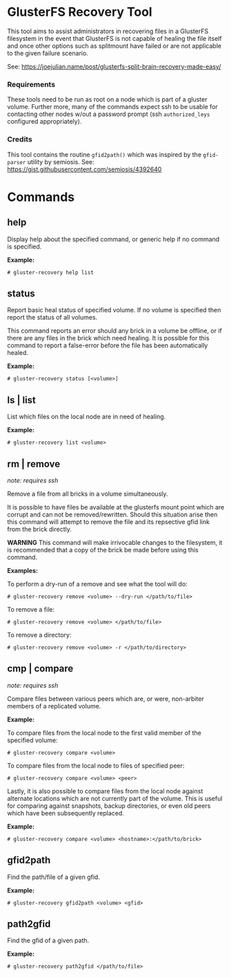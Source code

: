 # GlusterFS Recovery Tool

This tool aims to assist administrators in recovering files in a GlusterFS
filesystem in the event that GlusterFS is not capable of healing the file
itself and once other options such as splitmount have failed or are not
applicable to the given failure scenario.

See: https://joejulian.name/post/glusterfs-split-brain-recovery-made-easy/

### Requirements
These tools need to be run as root on a node which is part of a gluster volume.
Further more, many of the commands expect ssh to be usable for contacting other
nodes w/out a password prompt (ssh `authorized_leys` configured appropriately).

### Credits
This tool contains the routine `gfid2path()` which was inspired by the
`gfid-parser` utility by semiosis. See: https://gist.githubusercontent.com/semiosis/4392640

# Commands

## help
Display help about the specified command, or generic help if no command is specified.

**Example:**
```
# gluster-recovery help list
```

## status
Report basic heal status of specified volume.  If no volume is specified then
report the status of all volumes.

This command reports an error should any brick in a volume be offline, or if
there are any files in the brick which need healing.  It is possible for this
command to report a false-error before the file has been automatically healed.

**Example:**
```
# gluster-recovery status [<volume>]
```

## ls | list
List which files on the local node are in need of healing.

**Example:**
```
# gluster-recovery list <volume>
```

## rm | remove
*note: requires ssh*

Remove a file from all bricks in a volume simultaneously.

It is possible to have files be available at the glusterfs mount point which
are corrupt and can not be removed/rewritten.  Should this situation arise then
this command will attempt to remove the file and its repsective gfid link from
the brick directly.

**WARNING** This command will make irrivocable changes to the filesystem, it is
recommended that a copy of the brick be made before using this command.

**Examples:**

To perform a dry-run of a remove and see what the tool will do:
```
# gluster-recovery remove <volume> --dry-run </path/to/file>
```

To remove a file:
```
# gluster-recovery remove <volume> </path/to/file>
```

To remove a directory:
```
# gluster-recovery remove <volume> -r </path/to/directory>
```

## cmp | compare
*note: requires ssh*

Compare files between various peers which are, or were, non-arbiter members of a replicated volume.

**Example:**

To compare files from the local node to the first valid member of the specified volume:
```
# gluster-recovery compare <volume>
```

To compare files from the local node to files of specified peer:
```
# gluster-recovery compare <volume> <peer>
```

Lastly, it is also possible to compare files from the local node against
alternate locations which are not currently part of the volume.  This is useful
for comparing against snapshots, backup directories, or even old peers which
have been subsequently replaced.

**Example:**
```
# gluster-recovery compare <volume> <hostname>:</path/to/brick>
```

## gfid2path
Find the path/file of a given gfid.

**Example:**
```
# gluster-recovery gfid2path <volume> <gfid>
```

## path2gfid
Find the gfid of a given path.

**Example:**
```
# gluster-recovery path2gfid </path/to/file>
```
